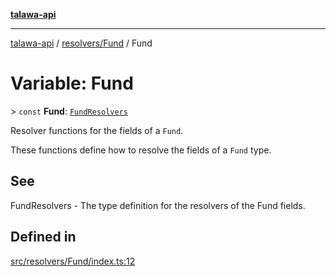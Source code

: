 [**talawa-api**](../../../README.md)

***

[talawa-api](../../../modules.md) / [resolvers/Fund](../README.md) / Fund

# Variable: Fund

\> `const` **Fund**: [`FundResolvers`](../../../types/generatedGraphQLTypes/type-aliases/FundResolvers.md)

Resolver functions for the fields of a `Fund`.

These functions define how to resolve the fields of a `Fund` type.

## See

FundResolvers - The type definition for the resolvers of the Fund fields.

## Defined in

[src/resolvers/Fund/index.ts:12](https://github.com/PalisadoesFoundation/talawa-api/blob/6bd0fecc1032af2aa70d925c85724d9fec2350f9/src/resolvers/Fund/index.ts#L12)
